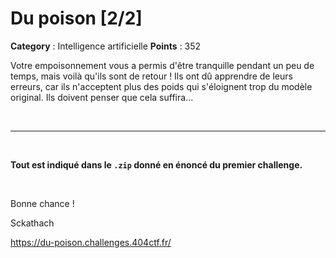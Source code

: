 # Du poison [2/2]

**Category** : Intelligence artificielle
**Points** : 352

Votre empoisonnement vous a permis d'être tranquille pendant un peu de temps, mais voilà qu'ils sont de retour ! Ils ont dû apprendre de leurs erreurs, car ils n'acceptent plus des poids qui s'éloignent trop du modèle original. Ils doivent penser que cela suffira...


<p class="space">&nbsp;</p>

***

<p class="space">&nbsp;</p>

**Tout est indiqué dans le `.zip` donné en énoncé du premier challenge.**

<p class="space">&nbsp;</p>

Bonne chance !

<div class="author">Sckathach</div>

https://du-poison.challenges.404ctf.fr/



